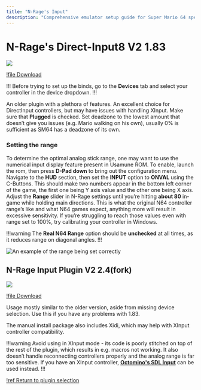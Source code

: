 ```yaml
---
title: "N-Rage's Input"
description: "Comprehensive emulator setup guide for Super Mario 64 speedruns"
---
```


# N-Rage's Direct-Input8 V2 1.83

![](./img/nrage183.png)

[!file Download](https://www.dropbox.com/s/31fdrxuxjybzzu0/nrplugin2_183.zip?dl=1)

!!!
Before trying to set up the binds, go to the **Devices** tab and select your controller in the device dropdown.
!!!

An older plugin with a plethora of features. An excellent choice for DirectInput controllers, but may have issues with handling XInput. Make sure that **Plugged** is checked. Set deadzone to the lowest amount that doesn’t give you issues (e.g. Mario walking on his own), usually 0% is sufficient as SM64 has a deadzone of its own.

### Setting the range

To determine the optimal analog stick range, one may want to use the numerical input display feature present in Usamune ROM. To enable, launch the rom, then press **D-Pad down** to bring out the configuration menu. Navigate to the **HUD** section, then set the **INPUT** option to **ONVAL** using the C-Buttons. This should make two numbers appear in the bottom left corner of the game, the first one being Y axis value and the other one being X axis. Adjust the **Range** slider in N-Rage settings until you’re hitting **about 80** in-game while holding main directions. This is what the original N64 controller range’s like and what N64 games expect, anything more will result in excessive sensitivity. If you’re struggling to reach those values even with range set to 100%, try calibrating your controller in Windows.

!!!warning
The **Real N64 Range** option should be **unchecked** at all times, as it reduces range on diagonal angles.
!!!

![An example of the range being set correctly](./img/range_correct.png)

## N-Rage Input Plugin V2 2.4(fork)

![](./img/nrage23c.png)

[!file Download](https://malkierian.com/downloads/NRage-Xinput.zip)

Usage mostly similar to the older version, aside from missing device selection. Use this if you have any problems with 1.83.

The manual install package also includes Xidi, which may help with XInput controller compatibility.

!!!warning
Avoid using in XInput mode - its code is poorly stitched on top of the rest of the plugin, which results in e.g. macros not working. It also doesn’t handle reconnecting controllers properly and the analog range is far too sensitive. If you have an XInput controller, [**Octomino's SDL Input**](octomino.md) can be used instead.
!!!

[!ref Return to plugin selection](plugin_setup.md#plugin-selection)
